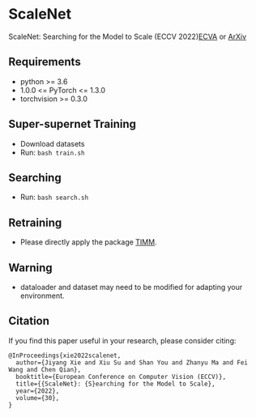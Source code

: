 # ScaleNet
ScaleNet: Searching for the Model to Scale (ECCV 2022)[ECVA](XXX "ECVA") or [ArXiv](XXX "ArXiv")

## Requirements
- python >= 3.6
- 1.0.0 <= PyTorch <= 1.3.0
- torchvision >= 0.3.0

## Super-supernet Training
- Download datasets
- Run: `bash train.sh`

## Searching
- Run: `bash search.sh`

## Retraining
- Please directly apply the package [TIMM](https://github.com/rwightman/pytorch-image-models "TIMM").

## Warning
- dataloader and dataset may need to be modified for adapting your environment.

## Citation
If you find this paper useful in your research, please consider citing:
```
@InProceedings{xie2022scalenet,
  author={Jiyang Xie and Xiu Su and Shan You and Zhanyu Ma and Fei Wang and Chen Qian},
  booktitle={European Conference on Computer Vision (ECCV)}, 
  title={{ScaleNet}: {S}earching for the Model to Scale}, 
  year={2022},
  volume={30},
}
```
